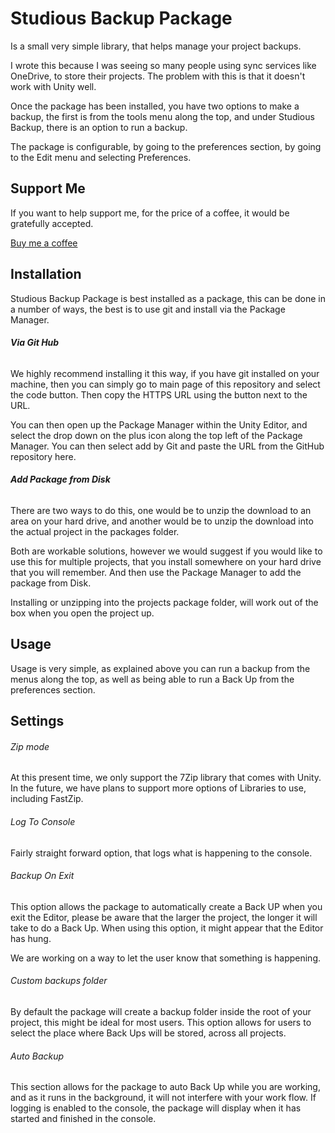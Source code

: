 
# Studious Backup Package
 
Is a small very simple library, that helps manage your project backups. 

I wrote this because I was seeing so many people using sync services like OneDrive, to store their projects. The problem with this is that it doesn't work with Unity well.

Once the package has been installed, you have two options to make a backup, the first is from the tools menu along the top, and under Studious Backup, there is an option to run a backup.

The package is configurable, by going to the preferences section, by going to the Edit menu and selecting Preferences.

## Support Me

If you want to help support me, for the price of a coffee, it would be gratefully accepted.

[Buy me a coffee](https://www.paypal.com/donate/?business=B6CJ9P4LUCDR8&amount=3.99&no_recurring=0&item_name=I+am+a+retired+developer%2C+who+likes+to+create+useful+tools.+And+I+hope+that+you+would+help+fund+more+projects+like+this+one.&currency_code=USD)

## Installation

Studious Backup Package is best installed as a package, this can be done in a number of ways, the best is to use git and install via the Package Manager.

###### **Via Git Hub** 

We highly recommend installing it this way, if you have git installed on your machine, then you can simply go to main page of this repository and select the code button. Then copy the HTTPS URL using the button next to the URL.

You can then open up the Package Manager within the Unity Editor, and select the drop down on the plus icon along the top left of the Package Manager. You can then select add by Git and paste the URL from the GitHub repository here.

###### **Add Package from Disk** 

There are two ways to do this, one would be to unzip the download to an area on your hard drive, and another would be to unzip the download into the actual project in the packages folder.

Both are workable solutions, however we would suggest if you would like to use this for multiple projects, that you install somewhere on your hard drive that you will remember. And then use the Package Manager to add the package from Disk.

Installing or unzipping into the projects package folder, will work out of the box when you open the project up.

## Usage

Usage is very simple, as explained above you can run a backup from the menus along the top, as well as being able to run a Back Up from the preferences section.

## **Settings**

###### Zip mode

At this present time, we only support the 7Zip library that comes with Unity. In the future, we have plans to support more options of Libraries to use, including FastZip.

###### Log To Console

Fairly straight forward option, that logs what is happening to the console.

###### Backup On Exit

This option allows the package to automatically create a Back UP when you exit the Editor, please be aware that the larger the project, the longer it will take to do a Back Up. When using this option, it might appear that the Editor has hung.

We are working on a way to let the user know that something is happening.

###### Custom backups folder

By default the package will create a backup folder inside the root of your project, this might be ideal for most users. This option allows for users to select the place where Back Ups will be stored, across all projects.

###### Auto Backup

This section allows for the package to auto Back Up while you are working, and as it runs in the background, it will not interfere with your work flow. If logging is enabled to the console, the package will display when it has started and finished in the console.
